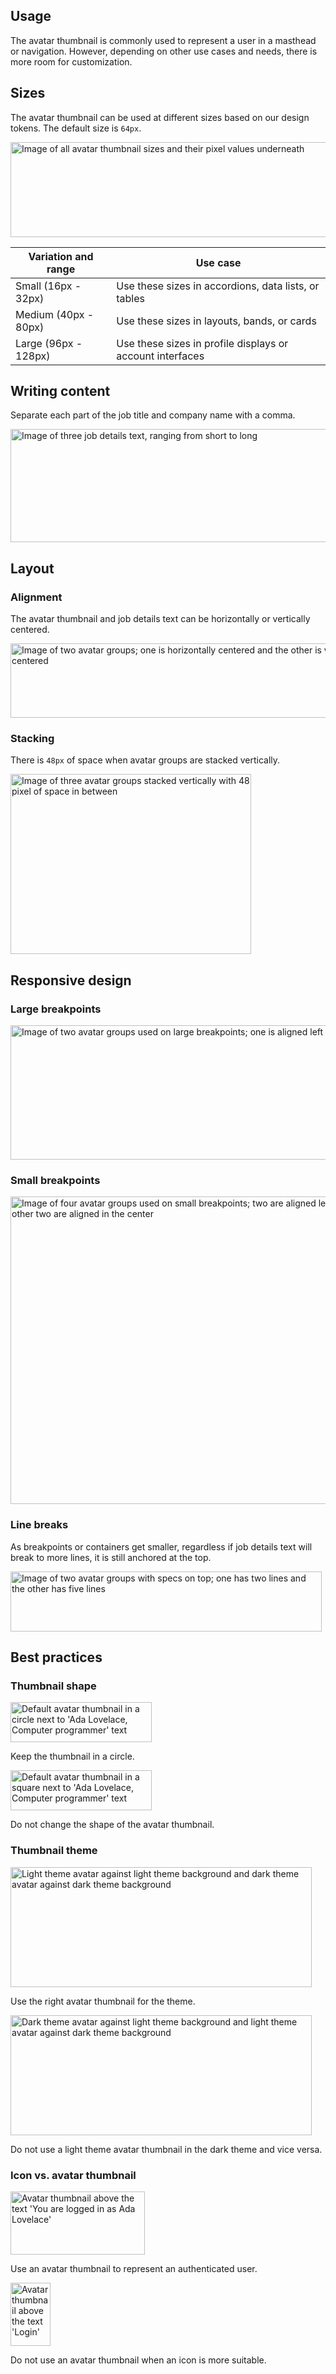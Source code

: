 ## Usage

The avatar thumbnail is commonly used to represent a user in a masthead or 
navigation. However, depending on other use cases and needs, there is more 
room for customization.


## Sizes

The avatar thumbnail can be used at different sizes based on our design tokens. The default size is <code>64px</code>.

<uxdot-example width-adjustment="823px">
  <img src="../avatar-usage-sizes.png" 
      alt="Image of all avatar thumbnail sizes and their pixel values underneath"
      width="823"
      height="152">
</uxdot-example>

<rh-table>
  <table>
    <thead>
      <tr>
        <th scope="col" data-label="Variation and range">Variation and range</th>
        <th scope="col" data-label="Use case">Use case</th>
      </tr>
    </thead>
    <tbody>
      <tr>
        <td data-label="Variation and range">Small (16px - 32px)</td>
        <td data-label="Use case">Use these sizes in accordions, data lists, or tables</td>
      </tr>
      <tr>
        <td data-label="Variation and range">Medium (40px - 80px)</td>
        <td data-label="Use case">Use these sizes in layouts, bands, or cards</td>
      </tr>
      <tr>
        <td data-label="Variation and range">Large (96px - 128px)</td>
        <td data-label="Use case">Use these sizes in profile displays or account interfaces</td>
      </tr>
    </tbody>
  </table>
</rh-table>

## Writing content
  
Separate each part of the job title and company name with a comma.

<uxdot-example width-adjustment="611px">
  <img src="../avatar-writing-content.png" 
      alt="Image of three job details text, ranging from short to long"
      width="611"
      height="181"> 
</uxdot-example>

## Layout

### Alignment

The avatar thumbnail and job details text can be horizontally or vertically 
centered.

<uxdot-example width-adjustment="625px">
  <img src="../avatar-usage-alignment.png" 
      alt="Image of two avatar groups; one is horizontally centered and the other is vertically centered"
      width="625"
      height="119">
</uxdot-example>


### Stacking

There is `48px` of space when avatar groups are stacked vertically.

<uxdot-example width-adjustment="385px">
  <img src="../avatar-usage-stacking.png" 
      alt="Image of three avatar groups stacked vertically with 48 pixel of space in between"
      width="385"
      height="288">
</uxdot-example>

## Responsive design

### Large breakpoints

<uxdot-example variant="full" no-border alignment="left" width-adjustment="1000px">
  <img src="../avatar-breakpoints-large.png" 
      alt="Image of two avatar groups used on large breakpoints; one is aligned left and the other is aligned in the center"
      width="1000"
      height="215">
</uxdot-example>

### Small breakpoints

<uxdot-example variant="full" no-border alignment="left" width-adjustment="576px">
  <img src="../avatar-breakpoints-small.png" 
      alt="Image of four avatar groups used on small breakpoints; two are aligned left and the other two are aligned in the center"
      width="576"
      height="492">
</uxdot-example>

### Line breaks

As breakpoints or containers get smaller, regardless if job details text will 
break to more lines, it is still anchored at the top.

<uxdot-example width-adjustment="498px">
  <img src="../avatar-line-breaks.png" 
      alt="Image of two avatar groups with specs on top; one has two lines and the other has five lines"
      width="498"
      height="96">
</uxdot-example>

## Best practices

### Thumbnail shape

<div class="grid sm-two-columns">
  <uxdot-best-practice variant="do">
    <uxdot-example width-adjustment="226px" slot="image">
      <img src="../avatar-best-practices-shape-do.svg"
            alt="Default avatar thumbnail in a circle next to 'Ada Lovelace, Computer programmer' text"
            width="226"
            height="64">
    </uxdot-example>
    <p>Keep the thumbnail in a circle.</p>
  </uxdot-best-practice>

  <uxdot-best-practice variant="dont">
    <uxdot-example width-adjustment="226px" slot="image">
      <img src="../avatar-best-practices-shape-dont.svg"
            alt="Default avatar thumbnail in a square next to 'Ada Lovelace, Computer programmer' text"
            width="226"
            height="64">
    </uxdot-example>
    <p>Do not change the shape of the avatar thumbnail.</p>
  </uxdot-best-practice>
</div>

### Thumbnail theme

<div class="grid sm-two-columns">
  <uxdot-best-practice variant="do">
  <uxdot-example width-adjustment="482px" slot="image">
      <img src="../avatar-best-practices-theme-do.svg"
            alt="Light theme avatar against light theme background and dark theme avatar against dark theme background"
            width="482"
            height="192">
    </uxdot-example>
    <p>Use the right avatar thumbnail for the theme.</p>
  </uxdot-best-practice>

  <uxdot-best-practice variant="dont">
    <uxdot-example width-adjustment="482px" slot="image">
      <img src="../avatar-best-practices-theme-dont.svg"
            alt="Dark theme avatar against light theme background and light theme avatar against dark theme background"
            width="482"
            height="192">
    </uxdot-example>
    <p>Do not use a light theme avatar thumbnail in the dark theme and vice versa.</p>
  </uxdot-best-practice>
</div>

### Icon vs. avatar thumbnail

<div class="grid sm-two-columns">
  <uxdot-best-practice variant="do">
  <uxdot-example width-adjustment="215px" slot="image">
      <img src="../avatar-best-practices-icon-vs-avatar-do.svg"
            alt="Avatar thumbnail above the text 'You are logged in as Ada Lovelace'"
            width="215"
            height="101">
    </uxdot-example>
    <p>Use an avatar thumbnail to represent an authenticated user.</p>
  </uxdot-best-practice>

  <uxdot-best-practice variant="dont">
    <uxdot-example width-adjustment="64px" slot="image">
      <img src="../avatar-best-practices-icon-vs-avatar-dont.svg"
            alt="Avatar thumbnail above the text 'Login'"
            width="64"
            height="101">
    </uxdot-example>
    <p>Do not use an avatar thumbnail when an icon is more suitable.</p>
  </uxdot-best-practice>
</div>